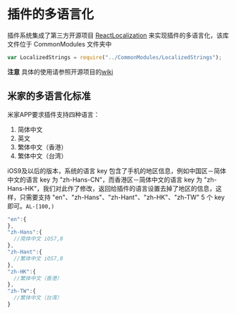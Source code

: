 # 插件的多语言化

插件系统集成了第三方开源项目 [ReactLocalization](https://github.com/stefalda/ReactNativeLocalization) 来实现插件的多语言化，该库文件位于 CommonModules 文件夹中

```js
var LocalizedStrings = require("../CommonModules/LocalizedStrings");
```

**注意** 具体的使用请参照开源项目的[wiki](https://github.com/stefalda/ReactNativeLocalization)

## 米家的多语言化标准

米家APP要求插件支持四种语言：

1. 简体中文
2. 英文
3. 繁体中文（香港）
4. 繁体中文（台湾）

iOS9及以后的版本，系统的语言 key 包含了手机的地区信息，例如中国区－简体中文的语言 key 为 "zh-Hans-CN"，而香港区－简体中文的语言 key 为 "zh-Hans-HK"，我们对此作了修改，返回给插件的语言设置去掉了地区的信息，这样，只需要支持 "en"、"zh-Hans"、"zh-Hant"、"zh-HK"、"zh-TW" 5 个 key 即可。`AL-[100,)`

```js
"en":{
},
"zh-Hans":{ 
  //简体中文 iOS7,8
},
"zh-Hant":{
  //繁体中文 iOS7,8
},
"zh-HK":{
  //繁体中文（香港）
},
"zh-TW":{
  //繁体中文（台湾）
}
```


